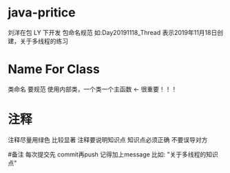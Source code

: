 # java-pritice
刘洋在包 LY 下开发  包命名规范 如:Day20191118_Thread 表示2019年11月18日创建，关于多线程的练习

# Name For Class 
类命名 要规范  使用内部类，一个类一个主函数  ←  很重要！！！

# 注释
注释尽量用绿色  比较显著  注释要说明知识点  知识点必须正确  不要误导对方

#备注
每次提交先 commit再push  记得加上message  比如:  "关于多线程的知识点"
